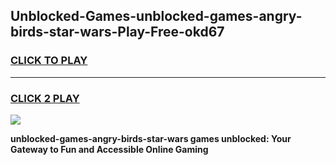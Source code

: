 
## Unblocked-Games-unblocked-games-angry-birds-star-wars-Play-Free-okd67
<h3>
<a href="https://premium76.site?title=unblocked-games-angry-birds-star-wars&ref=18A1">CLICK TO PLAY</a></h3>
<hr>

<h3>
<a href="https://premium76.site?title=unblocked-games-angry-birds-star-wars&ref=18A1">CLICK 2 PLAY</a>
  
</h3>

<a href="https://premium76.site?title=unblocked-games-angry-birds-star-wars&ref=18A1"><img src="https://clearcache.store/games.png"></a>


**unblocked-games-angry-birds-star-wars games unblocked: Your Gateway to Fun and Accessible Online Gaming**
